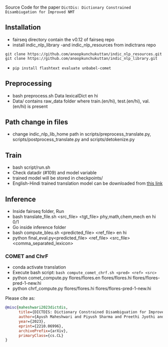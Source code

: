 
Source Code for the paper `DictDis: Dictionary Constrained Disambiugation for Improved NMT`
## Installation

- fairseq directory contain the v0.12 of fairseq repo
- install indic_nlp_library -and indic_nlp_resources from indictrans repo

```
git clone https://github.com/anoopkunchukuttan/indic_nlp_resources.git
git clone https://github.com/anoopkunchukuttan/indic_nlp_library.git
```
- `pip install flashtext evaluate unbabel-comet`
## Preprocessing
- bash preprocess.sh Data lexicalDict en hi
- Data/ contains raw_data folder where train.(en/hi), test.(en/hi), val.(en/hi) is present

## Path change in files
- change indic_nlp_lib_home path in scripts/preprocess_translate.py, scripts/postprocess_translate.py and scripts/detokenize.py

## Train
- bash script/run.sh
- Check datadir (#109) and model variable
- trained model will be stored in checkpoints/
- English-Hindi trained translation model can be downloaded from [this link](https://iitbacin-my.sharepoint.com/:u:/g/personal/ayusham_iitb_ac_in/EUOsQoDaa9JGgPtTdKtPM5QB1DPtRAIZ4DNgCxjU94s3Xw?e=SCwYMR) 

## Inference

- Inside fairseq folder, Run
- bash translate_file.sh <src_file>  <tgt_file> phy,math,chem,mech en hi 0/1
- Go inside inference folder 
- bash compute_bleu.sh <predicted_file> <ref_file> en hi
- python final_eval.py<predicted_file> <ref_file>  <src_file>  <comma_separated_lexicon>

### COMET and ChrF
- conda activate translation
- Execute bash script: `bash compute_comet_chrf.sh <pred> <ref> <src> `
- python comet_compute.py flores/flores.en flores/flores.hi flores/flores-pred-1-new.hi
- python chrf_compute.py  flores/flores.hi flores/flores-pred-1-new.hi


Please cite as:

``` bibtex
@misc{maheshwari2023dictdis,
      title={DICTDIS: Dictionary Constrained Disambiguation for Improved NMT}, 
      author={Ayush Maheshwari and Piyush Sharma and Preethi Jyothi and Ganesh Ramakrishnan},
      year={2023},
      eprint={2210.06996},
      archivePrefix={arXiv},
      primaryClass={cs.CL}
}
```
